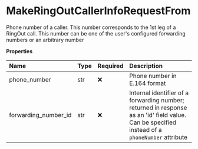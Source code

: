 # MakeRingOutCallerInfoRequestFrom

Phone number of a caller. This number corresponds to the 1st leg of a RingOut call. This number can be one of the user's configured forwarding numbers or an arbitrary number

**Properties**

| Name                 | Type | Required | Description                                                                                                                                    |
| :------------------- | :--- | :------- | :--------------------------------------------------------------------------------------------------------------------------------------------- |
| phone_number         | str  | ❌       | Phone number in E.164 format                                                                                                                   |
| forwarding_number_id | str  | ❌       | Internal identifier of a forwarding number; returned in response as an 'id' field value. Can be specified instead of a `phoneNumber` attribute |

<!-- This file was generated by liblab | https://liblab.com/ -->
